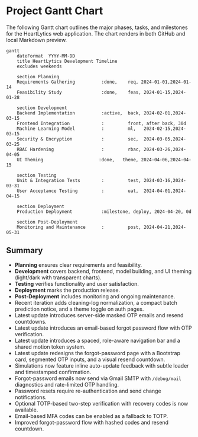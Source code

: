 # Project Gantt Chart

The following Gantt chart outlines the major phases, tasks, and milestones for the HeartLytics web application. The chart renders in both GitHub and local Markdown preview.

```mermaid
gantt
    dateFormat  YYYY-MM-DD
    title HeartLytics Development Timeline
    excludes weekends

    section Planning
    Requirements Gathering          :done,    req, 2024-01-01,2024-01-14
    Feasibility Study               :done,    feas, 2024-01-15,2024-01-28

    section Development
    Backend Implementation          :active,  back, 2024-02-01,2024-03-15
    Frontend Integration            :         front, after back, 30d
    Machine Learning Model          :         ml,   2024-02-15,2024-03-15
    Security & Encryption           :         sec,  2024-03-05,2024-03-25
    RBAC Hardening                  :         rbac, 2024-03-26,2024-04-05
    UI Theming                     :done,   theme, 2024-04-06,2024-04-15

    section Testing
    Unit & Integration Tests        :         test, 2024-03-16,2024-03-31
    User Acceptance Testing         :         uat,  2024-04-01,2024-04-15

    section Deployment
    Production Deployment           :milestone, deploy, 2024-04-20, 0d

    section Post-Deployment
    Monitoring and Maintenance      :         post, 2024-04-21,2024-05-31
```

## Summary
- **Planning** ensures clear requirements and feasibility.
- **Development** covers backend, frontend, model building, and UI theming (light/dark with transparent charts).
- **Testing** verifies functionality and user satisfaction.
- **Deployment** marks the production release.
- **Post-Deployment** includes monitoring and ongoing maintenance.
- Recent iteration adds cleaning-log normalization, a compact batch prediction notice, and a theme toggle on auth pages.
- Latest update introduces server-side masked OTP emails and resend countdowns.
- Latest update introduces an email-based forgot password flow with OTP verification.
- Latest update introduces a spaced, role-aware navigation bar and a shared motion token system.
- Latest update redesigns the forgot-password page with a Bootstrap card, segmented OTP inputs, and a visual resend countdown.
- Simulations now feature inline auto-update feedback with subtle loader and timestamped confirmation.
- Forgot-password emails now send via Gmail SMTP with `/debug/mail` diagnostics and rate-limited OTP handling.
- Password resets require re-authentication and send change notifications.
- Optional TOTP-based two-step verification with recovery codes is now available.
- Email-based MFA codes can be enabled as a fallback to TOTP.
- Improved forgot-password flow with hashed codes and resend countdown.

